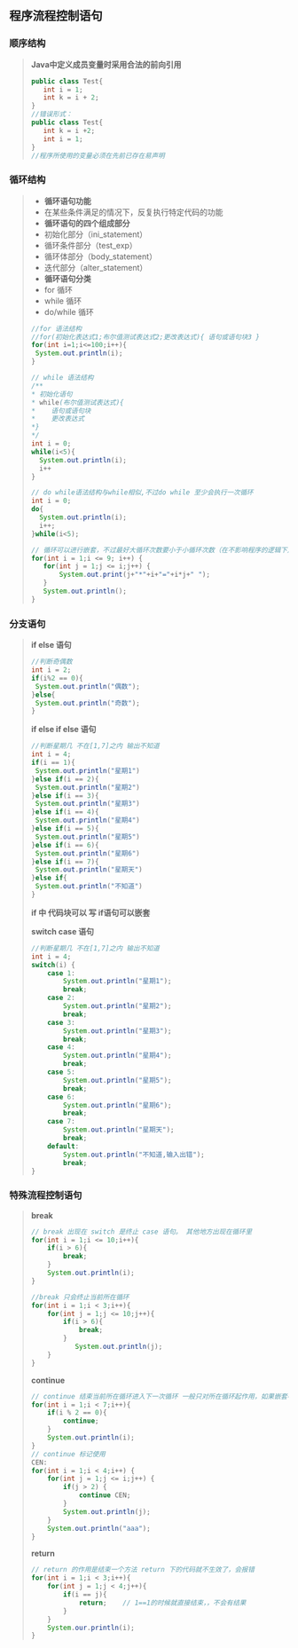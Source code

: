 ## 程序流程控制语句

### 顺序结构

> **Java中定义成员变量时采用合法的前向引用**
> 
> ```java
> public class Test{
>    int i = 1;
>    int k = i + 2;
> }
> //错误形式：
> public class Test{
>    int k = i +2;
>    int i = 1;
> }
> //程序所使用的变量必须在先前已存在易声明
> ```

### 循环结构

> * **循环语句功能**
> * 在某些条件满足的情况下，反复执行特定代码的功能
> * **循环语句的四个组成部分**
> * 初始化部分（ini_statement）
> * 循环条件部分（test_exp）
> * 循环体部分（body_statement）
> * 迭代部分（alter_statement）
> * **循环语句分类**
> * for 循环
> * while 循环
> * do/while 循环
> 
> ```java
> //for 语法结构
> //for(初始化表达式1;布尔值测试表达式2;更改表达式){ 语句或语句块3 }
> for(int i=1;i<=100;i++){
>  System.out.println(i);
> }
> 
> // while 语法结构
> /**
> * 初始化语句
> * while(布尔值测试表达式){
> *    语句或语句块
> *    更改表达式
> *}
> */
> int i = 0;
> while(i<5){
>   System.out.println(i);
>   i++
> }
> 
> // do while语法结构与while相似,不过do while 至少会执行一次循环
> int i = 0;
> do{
>   System.out.println(i);
>   i++;
> }while(i<5);
> 
> // 循环可以进行嵌套，不过最好大循环次数要小于小循环次数（在不影响程序的逻辑下）。
> for(int i = 1;i <= 9; i++) {
>    for(int j = 1;j <= i;j++) {
>        System.out.print(j+"*"+i+"="+i*j+" ");
>    }
>    System.out.println();
> }
> ```

### 分支语句

> **if  else 语句**
> 
> ```java
> //判断奇偶数
> int i = 2;
> if(i%2 == 0){
>  System.out.println("偶数");
> }else{
>  System.out.println("奇数");
> }
> ```
> 
> **if else if else 语句** 
> 
> ```java
> //判断星期几 不在[1,7]之内 输出不知道
> int i = 4;
> if(i == 1){
>  System.out.println("星期1")
> }else if(i == 2){
>  System.out.println("星期2")
> }else if(i == 3){
>  System.out.println("星期3")
> }else if(i == 4){
>  System.out.println("星期4")
> }else if(i == 5){
>  System.out.println("星期5")
> }else if(i == 6){
>  System.out.println("星期6")
> }else if(i == 7){
>  System.out.println("星期天")
> }else if{
>  System.out.println("不知道")
> }
> ```
> 
> **if 中 代码块可以 写 if语句可以嵌套**
> 
> **switch case 语句**
> 
> ```java
> //判断星期几 不在[1,7]之内 输出不知道
> int i = 4;
> switch(i) {
>     case 1:
>         System.out.println("星期1");
>         break;
>     case 2:
>         System.out.println("星期2");
>         break;
>     case 3:
>         System.out.println("星期3");
>         break;
>     case 4:
>         System.out.println("星期4");
>         break;
>     case 5:
>         System.out.println("星期5");
>         break;
>     case 6:
>         System.out.println("星期6");
>         break;
>     case 7:
>         System.out.println("星期天");
>         break;
>     default:
>         System.out.println("不知道,输入出错");
>         break;
> }
> ```

### 特殊流程控制语句

> **break**
> 
> ```java
> // break 出现在 switch 是终止 case 语句。 其他地方出现在循环里
> for(int i = 1;i <= 10;i++){
>     if(i > 6){
>         break;
>     }
>     System.out.println(i);
> }
> 
> //break 只会终止当前所在循环
> for(int i = 1;i < 3;i++){
>     for(int j = 1;j <= 10;j++){
>         if(i > 6){
>             break;
>         }
>            System.out.println(j);
>     }
> }
> ```
> 
> **continue**
> 
> ```java
> // continue 结束当前所在循环进入下一次循环 一般只对所在循环起作用，如果嵌套中指定标签会对所指定的循环起作用（基本很少用）
> for(int i = 1;i < 7;i++){
>     if(i % 2 == 0){
>         continue;
>     }
>     System.out.println(i);
> }
> // continue 标记使用
> CEN: 
> for(int i = 1;i < 4;i++) {
>     for(int j = 1;j <= i;j++) {
>         if(j > 2) {
>             continue CEN;
>         }
>         System.out.println(j);
>     }
>     System.out.println("aaa");
> }
> ```
> 
> **return**
> 
> ```java
> // return 的作用是结束一个方法 return 下的代码就不生效了，会报错
> for(int i = 1;i < 3;i++){
>     for(int j = 1;j < 4;j++){
>         if(i == j){
>             return;    // 1==1的时候就直接结束，，不会有结果 
>         }
>     }
>     System.our.println(i);
> }
> ```
